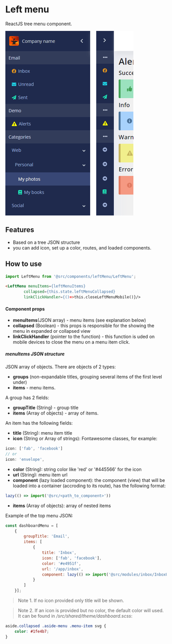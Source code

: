 # Left menu
ReactJS tree menu component.

![Menu when expanded and collapsed](https://github.com/saasforge/saas-forge-public-docs/blob/master/leftMenu.png?raw=true)

## Features
- Based on a tree JSON structure
- you can add icon, set up a color, routes, and loaded components.

## How to use

```javascript
import LeftMenu from '@src/components/leftMenu/LeftMenu';
```

```html
<LeftMenu menuItems={leftMenuItems} 
        collapsed={this.state.leftMenuCollapsed} 
        linkClickHandler={()=>this.closeLeftMenuMobile()}/>
```

#### Component props
- **menuItems**(JSON array) - menu items (see explanation below)
- **collapsed** (Boolean) - this props is responsible for the showing the menu in expanded or collapsed view
- **linkClickHandler** (pointer to the function) - this function is uded on mobile devices to close the menu on a menu item click.

##### menuItems JSON structure
JSON array of objects. There are objects of 2 types:
- **groups** (non-expandable titles, grouping several items of the first level under)
- **items** - menu items.

A group has 2 fields:
- **groupTitle** (String) - group title
- **items** (Array of objects) - array of items.

An item has the following fields:

- **title** (String): menu item title 
- **icon** (String or Array of strings): Fontawesome classes, for example:

```javascript
icon: ['fab', 'facebook']
// or
icon: 'envelope',
```
- **color** (String): string color like 'red' or '#445566' for the icon
- **url** (String): menu item url
- **component** (lazy loaded component): the component (view) that will be loaded into a container (accroding to its route), has the following format:
```javascript
lazy(() => import('@src/<path_to_component>'))
```
- **items** (Array of objects): array of nested items

Example of the top menu JSON:

```javascript
const dashboardMenu = [
    {
        groupTitle: 'Email',
        items: [
            {
                title: 'Inbox',
                icon: ['fab', 'facebook'],
                color: '#e4951f',
                url: '/app/inbox', 
                component: lazy(() => import('@src/modules/inbox/InboxUI'))
            }
        ]
    }];
```

> Note 1. If no icon provided only title will be shown.

> Note 2. If an icon is provided but no color, the default color will used. It can be found in */src/shared/theme/dashboard.scss*:
```css
aside.collapsed .aside-menu .menu-item svg {
    color: #1fe4b7;
}
```
